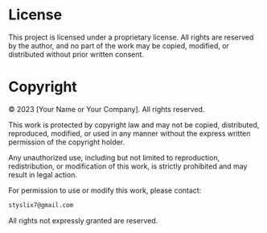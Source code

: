 # License

This project is licensed under a proprietary license. All rights are reserved by the author, and no part of the work may be copied, modified, or distributed without prior written consent.

# Copyright

© 2023 [Your Name or Your Company]. All rights reserved. 

This work is protected by copyright law and may not be copied, distributed, reproduced, modified, or used in any manner without the express written permission of the copyright holder.

Any unauthorized use, including but not limited to reproduction, redistribution, or modification of this work, is strictly prohibited and may result in legal action.

For permission to use or modify this work, please contact:

```bash
styslix7@gmail.com
```

All rights not expressly granted are reserved.
